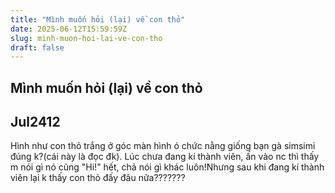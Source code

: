 ```yaml
---
title: "Mình muốn hỏi (lại) về con thỏ"
date: 2025-06-12T15:59:59Z
slug: minh-muon-hoi-lai-ve-con-tho
draft: false
---
```


## Mình muốn hỏi (lại) về con thỏ

## Jul2412

Hình như con thỏ trắng ở góc màn hình ó chức nằng giống bạn gà simsimi đúng k?(cái này là đọc đk). Lúc chưa đang kí thành viên, ấn vào nc thì thấy m nói gì nó cũng "Hi!" hết, chả nói gì khác luôn!Nhưng sau khi đang kí thành viên lại k thấy con thỏ đấy đâu nữa???????
